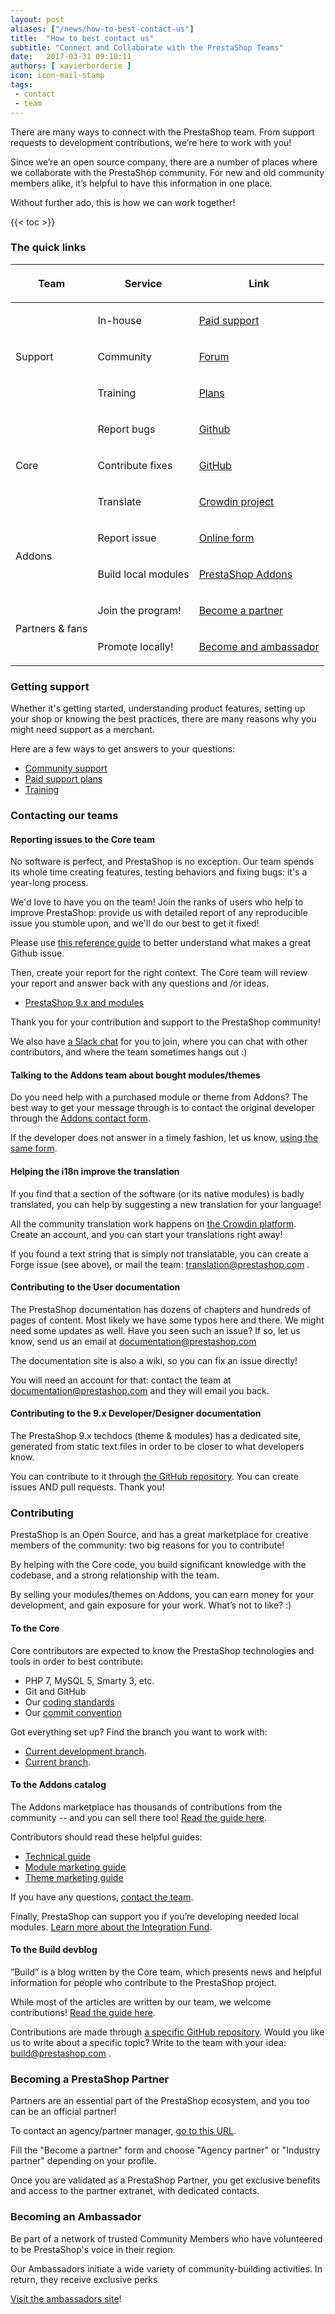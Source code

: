 ```yaml
---
layout: post
aliases: ["/news/how-to-best-contact-us"]
title:  "How to best contact us"
subtitle: "Connect and Collaborate with the PrestaShop Teams"
date:   2017-03-31 09:10:11
authors: [ xavierborderie ]
icon: icon-mail-stamp
tags:
 - contact
 - team
---
```


There are many ways to connect with the PrestaShop team. From support requests to development contributions, we’re here to work with you!

Since we’re an open source company, there are a number of places where we collaborate with the PrestaShop community. For new and old community members alike, it’s helpful to have this information in one place.

Without further ado, this is how we can work together!

{{< toc >}}

### The quick links

<table>
  <thead>
    <tr>
      <th colspan="1" rowspan="1">
        <p>Team</p>
      </th>
      <th colspan="1" rowspan="1">
        <p>Service</p>
      </th>
      <th colspan="1" rowspan="1">
        <p>Link</p>
      </th>
    </tr>
  </thead>
  <tbody>
    <tr>
      <td colspan="1" rowspan="3">
        <p>Support</p>
      </td>
      <td colspan="1" rowspan="1">
        <p>In-house</p>
      </td>
      <td colspan="1" rowspan="1">
        <p><a href="https://addons.prestashop.com/en/388-support">Paid support</a></p>
      </td>
    </tr>
    <tr>
      <td colspan="1" rowspan="1">
        <p>Community</p>
      </td>
      <td colspan="1" rowspan="1">
        <p><a href="https://www.prestashop.com/forums/">Forum</a></p>
      </td>
    </tr>
    <tr>
      <td colspan="1" rowspan="1">
        <p>Training</p>
      </td>
      <td colspan="1" rowspan="1">
        <p><a href="https://www.prestashop.com/en/training">Plans</a></p>
      </td>
    </tr>
    <tr>
      <td colspan="1" rowspan="3">
        <p>Core</p>
      </td>
      <td colspan="1" rowspan="1">
        <p>Report bugs</p>
      </td>
      <td colspan="1" rowspan="1">
        <p><a href="https://github.com/PrestaShop/PrestaShop#reporting-issues">Github</a></p>
      </td>
    </tr>
    <tr>
      <td colspan="1" rowspan="1">
        <p>Contribute fixes</p>
      </td>
      <td colspan="1" rowspan="1">
        <p><a href="https://github.com/PrestaShop/PrestaShop#contributing">GitHub</a></p>
      </td>
    </tr>
    <tr>
      <td colspan="1" rowspan="1">
        <p>Translate</p>
      </td>
      <td colspan="1" rowspan="1">
        <p><a href="http://crowdin.net/project/prestashop-official">Crowdin project</a></p>
      </td>
    </tr>
    <tr>
      <td colspan="1" rowspan="2">
        <p>Addons</p>
      </td>
      <td colspan="1" rowspan="1">
        <p>Report issue</p>
      </td>
      <td colspan="1" rowspan="1">
        <p><a href="https://addons.prestashop.com/en/contact-us">Online form</a></p>
      </td>
    </tr>
    <tr>
      <td colspan="1" rowspan="1">
        <p>Build local modules</p>
      </td>
      <td colspan="1" rowspan="1">
        <p><a href="https://addons.prestashop.com/en/content/25-how-to-sell-on-prestashop-addons">PrestaShop Addons</a></p>
      </td>
    </tr>
    <tr>
      <td colspan="1" rowspan="2">
        <p>Partners &amp; fans</p>
      </td>
      <td colspan="1" rowspan="1">
        <p>Join the program!</p>
      </td>
      <td colspan="1" rowspan="1">
        <p><a href="https://www.prestashop.com/en/become-a-partner">Become a partner</a></p>
      </td>
    </tr>
    <tr>
      <td colspan="1" rowspan="1">
        <p>Promote locally!</p>
      </td>
      <td colspan="1" rowspan="1">
        <p><a href="http://ambassadors.prestashop.com/">Become and ambassador</a></p>
      </td>
    </tr>
  </tbody>
</table>

### Getting support

Whether it's getting started, understanding product features, setting up your shop or knowing the best practices, there are many reasons why you might need support as a merchant.

Here are a few ways to get answers to your questions:

* [Community support](https://www.prestashop.com/forums/)
* [Paid support plans](https://addons.prestashop.com/en/388-support)
* [Training](https://addons.prestashop.com/en/373-training )


### Contacting our teams

#### Reporting issues to the Core team

No software is perfect, and PrestaShop is no exception. Our team spends its whole time creating features, testing behaviors and fixing bugs: it's a year-long process.

We'd love to have you on the team! Join the ranks of users who help to improve PrestaShop: provide us with detailed report of any reproducible issue you stumble upon, and we'll do our best to get it fixed!

Please use [this reference guide](https://www.prestashop-project.org/get-involved/report-issues/) to better understand what makes a great Github issue.

Then, create your report for the right context. The Core team will review your report and answer back with any questions and /or ideas.

* [PrestaShop 9.x and modules](https://github.com/PrestaShop/PrestaShop/issues)

Thank you for your contribution and support to the PrestaShop community!

We also have [a Slack chat](https://www.prestashop-project.org/slack/) for you to join, where you can chat with other contributors, and where the team sometimes hangs out :)


#### Talking to the Addons team about bought modules/themes

Do you need help with a purchased module or theme from  Addons? The best way to get your message through is to contact the original developer through the [Addons contact form](https://addons.prestashop.com/en/contact-us).

If the developer does not answer in a timely fashion, let us know, [using the same form](https://addons.prestashop.com/en/contact-us).


#### Helping the i18n improve the translation

If you find that a section of the software (or its native modules) is badly translated, you can help by suggesting a new translation for your language!

All the community translation work happens on [the Crowdin platform](https://crowdin.com/project/prestashop-official). Create an account, and you can start your translations right away!

If you found a text string that is simply not translatable, you can create a Forge issue (see above), or mail the team: translation@prestashop.com .


#### Contributing to the User documentation

The PrestaShop documentation has dozens of chapters and hundreds of pages of content. Most likely we have some typos here and there. We might need some updates as well. Have you seen such an issue? If so, let us know, send us an email at documentation@prestashop.com

The documentation site is also a wiki, so you can fix an issue directly!

You will need an account for that: contact the team at documentation@prestashop.com and they will email you back.


#### Contributing to the 9.x Developer/Designer documentation

The PrestaShop 9.x techdocs (theme & modules) has a dedicated site, generated from static text files in order to be closer to what developers know.

You can contribute to it through [the GitHub repository](https://github.com/PrestaShop/docs/issues). You can create issues AND pull requests. Thank you!


### Contributing

PrestaShop is an Open Source, and has a great marketplace for creative members of the community: two big reasons for you to contribute!

By helping with the Core code, you build significant knowledge with the codebase, and a strong relationship with the team.

By selling your modules/themes on Addons, you can earn money for your development, and gain exposure for your work.
What’s not to like? :)

#### To the Core

Core contributors are expected to know the PrestaShop technologies and tools in order to best contribute:

* PHP 7, MySQL 5, Smarty 3, etc.
* Git and GitHub
* Our [coding standards](https://devdocs.prestashop-project.org/9/development/coding-standards/)
* Our [commit convention](https://devdocs.prestashop-project.org/9/contribute/contribution-guidelines/)

Got everything set up? Find the branch you want to work with:

* [Current development branch](https://github.com/PrestaShop/PrestaShop/tree/develop).
* [Current branch](https://github.com/PrestaShop/PrestaShop/tree/9.0.x).

#### To the Addons catalog

The Addons marketplace has thousands of contributions from the community -- and you can sell there too! [Read the guide here](https://addons.prestashop.com/en/content/25-how-to-sell-on-prestashop-addons).

Contributors should read these helpful guides:

* [Technical guide](https://addons.prestashop.com/en/content/37-contributor-guide-technical-validation)
* [Module marketing guide](https://addons.prestashop.com/en/content/36-contributor-guide-theme-product-page)
* [Theme marketing guide](https://addons.prestashop.com/en/content/23-contributor-guide-module-product-page)

If you have any questions, [contact the team](https://addons.prestashop.com/en/contact-us).

Finally, PrestaShop can support you if you’re developing needed local modules. [Learn more about the Integration Fund](https://addons.prestashop.com/en/integration-fund).


#### To the Build devblog

“Build” is a blog written by the Core team, which presents news and helpful information for people who contribute to the PrestaShop project.

While most of the articles are written by our team, we welcome contributions! [Read the guide here](http://build.prestashop.com/about/#contribute).

Contributions are made through [a specific GitHub repository](https://github.com/PrestaShop/prestashop.github.io).
Would you like us to write about a specific topic? Write to the team with your idea: build@prestashop.com .


### Becoming a PrestaShop Partner

Partners are an essential part of the PrestaShop ecosystem, and you too can be an official partner!

To contact an agency/partner manager, [go to this URL](https://www.prestashop.com/en/become-a-partner).

Fill the "Become a partner" form and choose "Agency partner" or "Industry partner" depending on your profile.

Once you are validated as a PrestaShop Partner, you get exclusive benefits and access to the partner extranet, with dedicated contacts.

### Becoming an Ambassador

Be part of a network of trusted Community Members who have volunteered to be PrestaShop's voice in their region.

Our Ambassadors initiate a wide variety of community-building activities. In return, they receive exclusive perks

[Visit the ambassadors site](http://ambassadors.prestashop.com/)!

